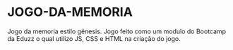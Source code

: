 # JOGO-DA-MEMORIA
Jogo da memoria estilo gênesis. Jogo feito como um modulo do Bootcamp da Eduzz o qual utilizo JS, CSS e HTML na criação do jogo.
